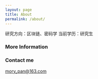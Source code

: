 ```yaml
---
layout: page
title: About
permalink: /about/
---
```


研究方向：区块链、密码学
当前学历：研究生

### More Information



### Contact me

[mory_pan@163.com](mailto:mory_pan@163.com)

